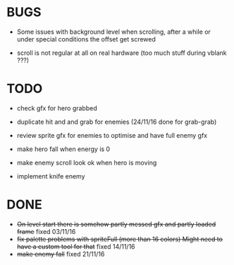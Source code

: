 BUGS
====

* Some issues with background level when scrolling, after a while or under special
conditions the offset get screwed

* scroll is not regular at all on real hardware (too much stuff during vblank ???)

TODO
====

* check gfx for hero grabbed
* duplicate hit and and grab for enemies (24/11/16 done for grab-grab)
* review sprite gfx for enemies to optimise and have full enemy gfx

* make hero fall when energy is 0
* make enemy scroll look ok when hero is moving

* implement knife enemy

DONE
====

* ~~On level start there is somehow partly messed gfx and partly loaded frame~~ fixed 03/11/16
* ~~fix palette problems with spriteFull (more than 16 colors) Might need to have a custom tool for that~~ fixed 14/11/16
* ~~make enemy fall~~ fixed 21/11/16
